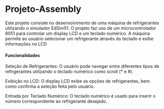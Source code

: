 # Projeto-Assembly

Este projeto consiste no desenvolvimento de uma máquina de refrigerantes utilizando o simulador EdSim51. O projeto faz uso de um microcontrolador 8051 para controlar um display LCD e um teclado numérico. A máquina permite ao usuário selecionar um refrigerante através do teclado e exibe informações no LCD

#### Funcionalidades
Seleção de Refrigerantes: O usuário pode navegar entre diferentes tipos de refrigerantes utilizando o teclado numérico como scroll (* e #).

Exibição no LCD: O display LCD exibe as opções de refrigerantes, bem como confirma a seleção feita pelo usuário.

Entrada por Teclado Numérico: O teclado numérico é usado para inserir o número correspondente ao refrigerante desejado.
